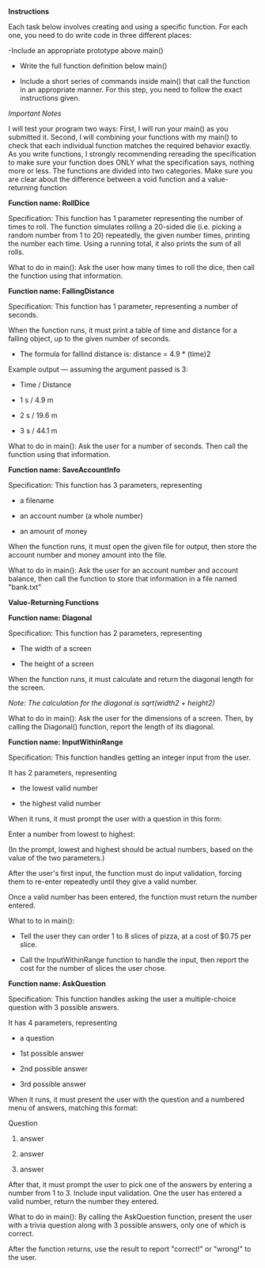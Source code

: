 **Instructions**

Each task below involves creating and using a specific function. For each one, you need to do write code in three different places:

-Include an appropriate prototype above main()

- Write the full function definition below main()

- Include a short series of commands inside main() that call the function in an appropriate manner. For this step, you need to follow the exact instructions given.

*Important Notes*

I will test your program two ways: First, I will run your main() as you submitted it. Second, I will combining your functions with my main() to check that each individual function matches the required behavior exactly. As you write functions, I strongly recommending rereading the specification to make sure your function does ONLY what the specification says, nothing more or less.
The functions are divided into two categories. Make sure you are clear about the difference between a void function and a value-returning function

**Function name: RollDice**

Specification: This function has 1 parameter representing the number of times to roll. The function simulates rolling a 20-sided die (i.e. picking a random number from 1 to 20) repeatedly, the given number times, printing the number each time. Using a running total, it also prints the sum of all rolls.

What to do in main(): Ask the user how many times to roll the dice, then call the function using that information.

**Function name: FallingDistance**

Specification: This function has 1 parameter, representing a number of seconds.

When the function runs, it must print a table of time and distance for a falling object, up to the given number of seconds.
  
  - The formula for fallind distance is: distance = 4.9 * (time)2

Example output — assuming the argument passed is 3:

- Time / Distance 

- 1 s /  4.9 m

- 2 s /  19.6 m

- 3 s /  44.1 m

What to do in main(): Ask the user for a number of seconds. Then call the function using that information.

**Function name: SaveAccountInfo**

Specification: This function has 3 parameters, representing

- a filename

- an account number (a whole number)

- an amount of money

When the function runs, it must open the given file for output, then store the account number and money amount into the file.

What to do in main(): Ask the user for an account number and account balance, then call the function to store that information in a file named "bank.txt"

**Value-Returning Functions**

**Function name: Diagonal**

Specification: This function has 2 parameters, representing
  
  - The width of a screen
 
  - The height of a screen

When the function runs, it must calculate and return the diagonal length for the screen.
  
  *Note: The calculation for the diagonal is sqrt(width2 + height2)*

What to do in main(): Ask the user for the dimensions of a screen. Then, by calling the Diagonal() function, report the length of its diagonal.

**Function name: InputWithinRange**

Specification: This function handles getting an integer input from the user.

It has 2 parameters, representing

- the lowest valid number

- the highest valid number

When it runs, it must prompt the user with a question in this form:

Enter a number from lowest to highest:

(In the prompt, lowest and highest should be actual numbers, based on the value of the two parameters.)

After the user's first input, the function must do input validation, forcing them to re-enter repeatedly until they give a valid number.

Once a valid number has been entered, the function must return the number entered.

What to to in main():

- Tell the user they can order 1 to 8 slices of pizza, at a cost of $0.75 per slice. 

- Call the InputWithinRange function to handle the input, then report the cost for the number of slices the user chose.

**Function name: AskQuestion**

Specification: This function handles asking the user a multiple-choice question with 3 possible answers. 

It has 4 parameters, representing

- a question

- 1st possible answer

- 2nd possible answer

- 3rd possible answer

When it runs, it must present the user with the question and a numbered menu of answers, matching this format:

Question

1) answer

2) answer

3) answer

After that, it must prompt the user to pick one of the answers by entering a number from 1 to 3. Include input validation. One the user has entered a valid number, return the number they entered.
 
What to do in main(): By calling the AskQuestion function, present the user with a trivia question along with 3 possible answers, only one of which is correct. 

After the function returns, use the result to report "correct!" or "wrong!" to the user.
